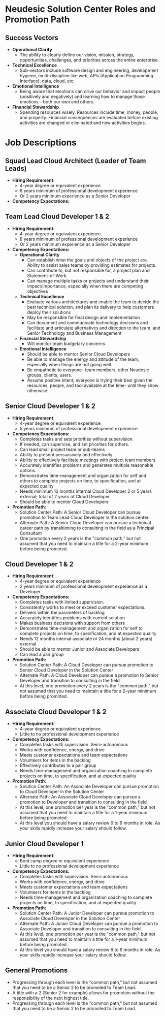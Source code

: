 # Neudesic Solution Center Roles and Promotion Path

## Success Vectors

- **Operational Clarity**
  - The ability to clearly define our vision, mission, strategy, opportunities, challenges, and priorities across the entire enterprise.
- **Technical Excellence**
  - Sub-vectors include software design and engineering, development hygiene, multi-discipline like web, APIs (Application Programming Interface), data, cloud, etc.
- **Emotional Intelligence**
  - Being aware that emotions can drive our behavior and impact people (positively and negatively) and learning how to manage those emotions – both our own and others.
- **Financial Stewardship**
  - Spending resources wisely. Resources include time, money, people, and property. Financial consequences are evaluated before existing activities are changed or eliminated and new activities begins.

# **Job Descriptions**

## Squad Lead Cloud Architect (Leader of Team Leads)

- **Hiring Requirement:**
  - 4-year degree or equivalent experience
  - 8 years minimum of professional development experience
  - Or 2 years minimum experience as a Senior Developer
- **Competency Expectations:**

## Team Lead Cloud Developer 1 &amp; 2

- **Hiring Requirement:**
  - 4-year degree or equivalent experience
  - 8 years minimum of professional development experience
  - Or 2 years minimum experience as a Senior Developer
- **Competency Expectations:**
  - **Operational Clarity**
    - Can establish what the goals and objects of the project are. Ability to assist sales teams by providing estimates for projects.
    - Can contribute to, but not responsible for, a project plan and Statement-of-Work.
    - Can manage multiple tasks or projects and understand their impact/importance, especially when there are competing objectives
  - **Technical Excellence**
    - Evaluate various architectures and enable the team to decide the best technical solution, and plan its delivery to help customers deploy their solutions
    - May be responsible for final design and implementation
    - Can document and communicate technology decisions and facilitate and articulate alternatives and direction to the team, and Senior Technology and Business Management
  - **Financial Stewardship**
    - Will monitor team budgetary concerns
  - **Emotional Intelligence**
    - Should be able to mentor Senior Cloud Developers
    - Be able to manage the energy and attitude of the team, especially when things are not going well.
    - Be empathetic to everyone- team members, other Neudesic groups, clients, users.
    - Assume positive intent; everyone is trying their best given the resources, people, and tool available at the time- until they show otherwise.

## Senior Cloud Developer 1 &amp; 2

- **Hiring Requirement:**
  - 4-year degree or equivalent experience
  - 5 years minimum of professional development experience
- **Competency Expectations:**
  - Completes tasks and sets priorities without supervision.
  - If needed, can supervise, and set priorities for others.
  - Can lead small project team or sub-teams
  - Ability to present persuasively and effectively
  - Ability to effectively facilitate meetings with project team members.
  - Accurately identifies problems and generates multiple reasonable options.
  - Demonstrates time-management and organization for self and others to complete projects on time, to specification, and at expected quality
  - Needs minimum 12 months internal Cloud Developer 2 or 5 years external; total of 2 years of Cloud Developer
  - Should be able to mentor Cloud Developers
- **Promotion Path:**
  - Solution Center Path: A Senior Cloud Developer can pursue promotion to Team Lead Cloud Developer in the solution center.
  - Alternate Path: A Senior Cloud Developer can pursue a technical career path by transitioning to consulting in the field as a Principal Consultant
  - One promotion every 2 years is the &quot;common path,&quot; but not assumed that you need to maintain a title for a 2-year minimum before being promoted.

## Cloud Developer 1 &amp; 2

- **Hiring Requirement:**
  - 4-year degree or equivalent experience
  - 2 years minimum of professional development experience as a Developer
- **Competency Expectations:**
  - Completes tasks with limited supervision.
  - Consistently works to meet or exceed customer expectations.
  - Delivers within the parameters of backlog
  - Accurately identifies problems with current solution
  - Makes business decisions with support from others
  - Demonstrates time-management and organization for self to complete projects on time, to specification, and at expected quality
  - Needs 12 months internal associate or 24 months (about 2 years) external
  - Should be able to mentor Junior and Associate Developers
  - Can lead a pair group
- **Promotion Path:**
  - Solution Center Path: A Cloud Developer can pursue promotion to Senior Cloud Developer in the Solution Center
  - Alternate Path: A Cloud Developer can pursue a promotion to Senior Developer and transition to consulting in the field
  - At this level, one promotion every 2 years is the &quot;common path,&quot; but not assumed that you need to maintain a title for a 2-year minimum before being promoted.

## Associate Cloud Developer 1 &amp; 2

- **Hiring Requirement:**
  - 4-year degree or equivalent experience
  - Little to no professional development experience
- **Competency Expectations:**
  - Completes tasks with supervision. Semi-autonomous
  - Works with confidence, energy, and drive
  - Meets customer expectations and team expectations
  - Volunteers for items in the backlog
  - Effectively contributes to a pair group
  - Needs time-management and organization coaching to complete projects on time, to specification, and at expected quality
- **Promotion Path:**
  - Solution Center Path: An Associate Developer can pursue promotion to Cloud Developer in the Solution Center
  - Alternate Path: An Associate Cloud Developer can pursue a promotion to Developer and transition to consulting in the field
  - At this level, one promotion per year is the &quot;common path,&quot; but not assumed that you need to maintain a title for a 1-year minimum before being promoted.
  - At this level you should have a salary review 6 to 9 months in role. As your skills rapidly increase your salary should follow.

## Junior Cloud Developer 1

- **Hiring Requirement:**
  - Boot camp degree or equivalent experience
  - Little to no professional development experience
- **Competency Expectations:**
  - Completes tasks with supervision. Semi-autonomous
  - Works with confidence, energy, and drive
  - Meets customer expectations and team expectations
  - Volunteers for items in the backlog
  - Needs time-management and organization coaching to complete projects on time, to specification, and at expected quality
- **Promotion Path:**
  - Solution Center Path: A Junior Developer can pursue promotion to Associate Cloud Developer in the Solution Center
  - Alternate Path: A Junior Cloud Developer can pursue a promotion to Associate Developer and transition to consulting in the field
  - At this level, one promotion per year is the &quot;common path,&quot; but not assumed that you need to maintain a title for a 1-year minimum before being promoted.
  - At this level you should have a salary review 6 to 9 months in role. As your skills rapidly increase your salary should follow.

## General Promotions

- Progressing through each level is the &quot;common path,&quot; but not assumed that you need to be a Senior 2 to be promoted to Team Lead.
- A title with a 2 (Senior 2 for example) allows for promotion without the responsibility of the next highest title.
- Progressing through each level is the &quot;common path,&quot; but not assumed that you need to be a Senior 2 to be promoted to Team Lead.
